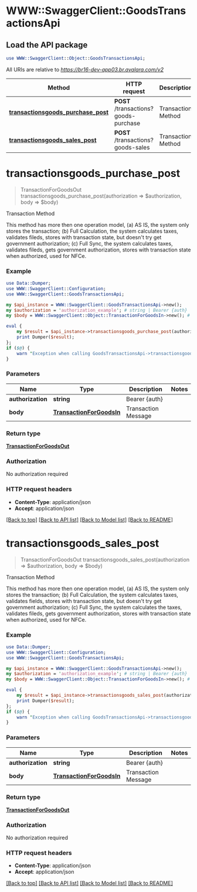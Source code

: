 # WWW::SwaggerClient::GoodsTransactionsApi

## Load the API package
```perl
use WWW::SwaggerClient::Object::GoodsTransactionsApi;
```

All URIs are relative to *https://br16-dev-app03.br.avalara.com/v2*

Method | HTTP request | Description
------------- | ------------- | -------------
[**transactionsgoods_purchase_post**](GoodsTransactionsApi.md#transactionsgoods_purchase_post) | **POST** /transactions?goods-purchase | Transaction Method
[**transactionsgoods_sales_post**](GoodsTransactionsApi.md#transactionsgoods_sales_post) | **POST** /transactions?goods-sales | Transaction Method


# **transactionsgoods_purchase_post**
> TransactionForGoodsOut transactionsgoods_purchase_post(authorization => $authorization, body => $body)

Transaction Method

This method has more then one operation model, (a) AS IS, the system only stores the transaction; (b) Full Calculation, the system calculates taxes, validates fileds, stores with transaction state, but doesn't try get government authorization; (c) Full Sync, the system calculates taxes, validates fileds, gets government authorization, stores with transaction state when authorized, used for NFCe. 

### Example 
```perl
use Data::Dumper;
use WWW::SwaggerClient::Configuration;
use WWW::SwaggerClient::GoodsTransactionsApi;

my $api_instance = WWW::SwaggerClient::GoodsTransactionsApi->new();
my $authorization = 'authorization_example'; # string | Bearer {auth}
my $body = WWW::SwaggerClient::Object::TransactionForGoodsIn->new(); # TransactionForGoodsIn | Transaction Message

eval { 
    my $result = $api_instance->transactionsgoods_purchase_post(authorization => $authorization, body => $body);
    print Dumper($result);
};
if ($@) {
    warn "Exception when calling GoodsTransactionsApi->transactionsgoods_purchase_post: $@\n";
}
```

### Parameters

Name | Type | Description  | Notes
------------- | ------------- | ------------- | -------------
 **authorization** | **string**| Bearer {auth} | 
 **body** | [**TransactionForGoodsIn**](TransactionForGoodsIn.md)| Transaction Message | 

### Return type

[**TransactionForGoodsOut**](TransactionForGoodsOut.md)

### Authorization

No authorization required

### HTTP request headers

 - **Content-Type**: application/json
 - **Accept**: application/json

[[Back to top]](#) [[Back to API list]](../README.md#documentation-for-api-endpoints) [[Back to Model list]](../README.md#documentation-for-models) [[Back to README]](../README.md)

# **transactionsgoods_sales_post**
> TransactionForGoodsOut transactionsgoods_sales_post(authorization => $authorization, body => $body)

Transaction Method

This method has more then one operation model, (a) AS IS, the system only stores the transaction; (b) Full Calculation, the system calculates taxes, validates fields, stores with transaction state, but doesn't try get government authorization; (c) Full Sync, the system calculates the taxes, validates fileds, gets government authorization, stores with transaction state when authorized, used for NFCe. 

### Example 
```perl
use Data::Dumper;
use WWW::SwaggerClient::Configuration;
use WWW::SwaggerClient::GoodsTransactionsApi;

my $api_instance = WWW::SwaggerClient::GoodsTransactionsApi->new();
my $authorization = 'authorization_example'; # string | Bearer {auth}
my $body = WWW::SwaggerClient::Object::TransactionForGoodsIn->new(); # TransactionForGoodsIn | Transaction Message

eval { 
    my $result = $api_instance->transactionsgoods_sales_post(authorization => $authorization, body => $body);
    print Dumper($result);
};
if ($@) {
    warn "Exception when calling GoodsTransactionsApi->transactionsgoods_sales_post: $@\n";
}
```

### Parameters

Name | Type | Description  | Notes
------------- | ------------- | ------------- | -------------
 **authorization** | **string**| Bearer {auth} | 
 **body** | [**TransactionForGoodsIn**](TransactionForGoodsIn.md)| Transaction Message | 

### Return type

[**TransactionForGoodsOut**](TransactionForGoodsOut.md)

### Authorization

No authorization required

### HTTP request headers

 - **Content-Type**: application/json
 - **Accept**: application/json

[[Back to top]](#) [[Back to API list]](../README.md#documentation-for-api-endpoints) [[Back to Model list]](../README.md#documentation-for-models) [[Back to README]](../README.md)

